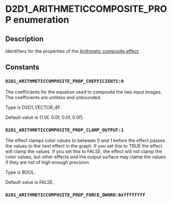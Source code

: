 # D2D1_ARITHMETICCOMPOSITE_PROP enumeration

## Description

Identifiers for the properties of the [Arithmetic composite effect](https://learn.microsoft.com/windows/desktop/Direct2D/arithmetic-composite).

## Constants

### `D2D1_ARITHMETICCOMPOSITE_PROP_COEFFICIENTS:0`

The coefficients for the equation used to composite the two input images. The coefficients are unitless and unbounded.

Type is D2D1_VECTOR_4F.

Default value is {1.0f, 0.0f, 0.0f, 0.0f}.

### `D2D1_ARITHMETICCOMPOSITE_PROP_CLAMP_OUTPUT:1`

The effect clamps color values to between 0 and 1 before the effect passes the values to the next effect in the graph.
If you set this to TRUE the effect will clamp the values. If you set this to FALSE, the effect will not clamp the color values,
but other effects and the output surface may clamp the values if they are not of high enough precision.

Type is BOOL.

Default value is FALSE.

### `D2D1_ARITHMETICCOMPOSITE_PROP_FORCE_DWORD:0xffffffff`